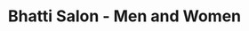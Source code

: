 ---
title: "Bhatti Salon - Men and Women"
url: /karachi/bhatti-salon-men-and-women/
shop: hairdresser
---